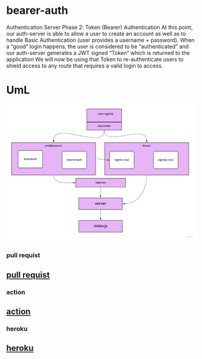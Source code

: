 # bearer-auth
Authentication Server Phase 2: Token (Bearer) Authentication  At this point, our auth-server is able to allow a user to create an account as well as to handle Basic Authentication (user provides a username + password). When a “good” login happens, the user is considered to be “authenticated” and our auth-server generates a JWT signed “Token” which is returned to the application  We will now be using that Token to re-authenticate users to shield access to any route that requires a valid login to access.




# UmL
![alt text](bearerAout.jpg)

### pull requist
[pull requist](https://github.com/MarahAlrefaai/bearer-auth/pull/5)
---
### action 
[action](https://github.com/MarahAlrefaai/bearer-auth/actions)
---
### heroku 
[heroku](https://marah-bearerauth-adv.herokuapp.com/)
---

